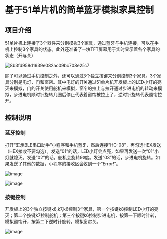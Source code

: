 # 基于51单片机的简单蓝牙模拟家具控制
## 项目介绍
51单片机上连接了3个器件来分别模拟3个家具，通过蓝牙与手机连接，可以在手机上控制3个家具的状态。此外还准备了一块TFT屏幕用于实时显示着各个家具的状态（开与关）

![8b3fd958d1939e082ac09bc708e25c7](https://github.com/zxcvbnmkj/simulation-furniture-control-based-on-51-microcontroller/assets/133875139/6ebe6d03-9c9a-400e-b625-bc783f7ad222)


除了可以通过手机控制之外，还可以通过3个独立按键来分别控制3个家具。3个家具分别是电灯，门和窗帘。其中电灯的开关通过51单片机开发板上的LED小灯的亮灭来模拟，门的开关使用舵机来模拟，窗帘的拉上与拉开通过步进电机的转动来模拟，步进电机顺时针旋转几圈后停止代表着窗帘被拉上了，逆时针旋转代表窗帘拉开。
## 控制说明
### 蓝牙控制
打开“汇承BLE串口助手”小程序和手机蓝牙，然后连接”HC-08”，再勾选HEX发送（HEX接收不要勾选）。发送“01”的话，LED小灯会点亮，如果再发送一次“01”小灯就熄灭。发送“02”的话，舵机会旋转90度。发送“03”的话，步进电机旋转。如果发送了其他的数据，小程序的接收区会收到一个“Error!”。

![image](https://github.com/zxcvbnmkj/simulation-furniture-control-based-on-51-microcontroller/assets/133875139/f23cee12-e1a2-46d8-b744-543c1ef428b2)

![image](https://github.com/zxcvbnmkj/simulation-furniture-control-based-on-51-microcontroller/assets/133875139/94bda205-518a-48b5-aa51-d220341a3bdc)

### 按键控制
开发板上的3个独立按键k8,k7,k6控制3个家具，第一个按键k8控制LED小灯的亮灭；第二个按键k7控制舵机；第三个按键k6控制步进电机，按第一下顺时针转，模拟窗帘开，按第二下逆时针旋转，模拟窗帘关。

![image](https://github.com/zxcvbnmkj/simulation-furniture-control-based-on-51-microcontroller/assets/133875139/e74e8d22-8897-4dc7-9b24-1c610cd8feb0)
